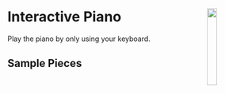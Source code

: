 # Interactive Piano <img src="https://i.imgur.com/LrtMYDy.png" align="right" width="20%">

Play the piano by only using your keyboard.


## Sample Pieces

